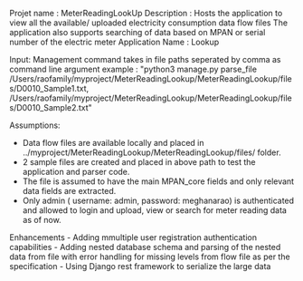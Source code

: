 Projet name : MeterReadingLookUp
Description : Hosts the application to  view all the available/ uploaded electricity consumption data flow files
              The application also supports searching of data based on MPAN or serial number of the electric meter
Application Name : Lookup

Input: Management command takes in file paths seperated by comma as command line argument
example : "python3 manage.py parse_file /Users/raofamily/myproject/MeterReadingLookup/MeterReadingLookup/files/D0010_Sample1.txt,
            /Users/raofamily/myproject/MeterReadingLookup/MeterReadingLookup/files/D0010_Sample2.txt"

Assumptions: 
  - Data flow files are available locally and placed in ../myproject/MeterReadingLookup/MeterReadingLookup/files/  folder.
  - 2 sample files are created and placed in above path to test the application and parser code.
  - The file is assumed to have the main MPAN_core fields and only relevant data fields are extracted.
  - Only admin ( username: admin, password: meghanarao) is authenticated and allowed to login and upload, view or search for meter reading data as of now.

Enhancements
    - Adding  mmultiple user registration authentication capabilities
    - Adding nested database schema and parsing of the nested data from file with error handling for missing levels from flow file as per the specification
    - Using Django rest framework to serialize the large data


    
